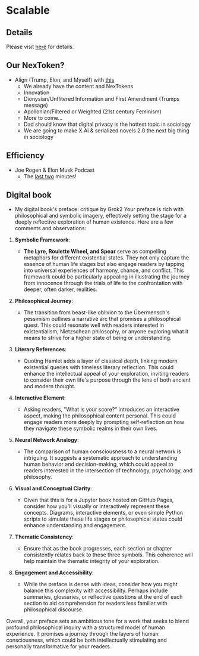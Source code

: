 # Scalable 

## Details
Please visit [here](https://abikesa.github.io/zarathustra/act3/part2/part2_3.html#grok2) for details.

## Our NexToken?
- Align (Trump, Elon, and Myself) with [this](https://x.com/elonmusk/status/1855119856649355729)
   - We already have the content and NexTokens
   - Innovation
   - Dionysian/Unflitered Information and First Amendment (Trumps message)
   - Apollonian/Filtered or Weighted (21st century Feminism)
   - More to come…
   - Dad should know that digital privacy is the hottest topic in sociology
   - We are going to make X.Ai & serialized novels 2.0 the next big thing in sociology
 
## Efficiency
- Joe Rogen & Elon Musk Podcast
   - The [last two](https://www.youtube.com/watch?v=pAom_aTVNDg) minutes! 

## Digital book
- My digital book's preface: critique by Grok2
Your preface is rich with philosophical and symbolic imagery, effectively setting the stage for a deeply reflective exploration of human existence. Here are a few comments and observations:

1. **Symbolic Framework**:
   - **The Lyre, Roulette Wheel, and Spear** serve as compelling metaphors for different existential states. They not only capture the essence of human life stages but also engage readers by tapping into universal experiences of harmony, chance, and conflict. This framework could be particularly appealing in illustrating the journey from innocence through the trials of life to the confrontation with deeper, often darker, realities.

2. **Philosophical Journey**:
   - The transition from beast-like oblivion to the Übermensch's pessimism outlines a narrative arc that promises a philosophical quest. This could resonate well with readers interested in existentialism, Nietzschean philosophy, or anyone exploring what it means to strive for a higher state of being or understanding.

3. **Literary References**:
   - Quoting Hamlet adds a layer of classical depth, linking modern existential queries with timeless literary reflection. This could enhance the intellectual appeal of your exploration, inviting readers to consider their own life's purpose through the lens of both ancient and modern thought.

4. **Interactive Element**:
   - Asking readers, "What is your score?" introduces an interactive aspect, making the philosophical content personal. This could engage readers more deeply by prompting self-reflection on how they navigate these symbolic realms in their own lives.

5. **Neural Network Analogy**:
   - The comparison of human consciousness to a neural network is intriguing. It suggests a systematic approach to understanding human behavior and decision-making, which could appeal to readers interested in the intersection of technology, psychology, and philosophy. 

6. **Visual and Conceptual Clarity**:
   - Given that this is for a Jupyter book hosted on GitHub Pages, consider how you'll visually or interactively represent these concepts. Diagrams, interactive elements, or even simple Python scripts to simulate these life stages or philosophical states could enhance understanding and engagement.

7. **Thematic Consistency**:
   - Ensure that as the book progresses, each section or chapter consistently relates back to these three symbols. This coherence will help maintain the thematic integrity of your exploration.

8. **Engagement and Accessibility**:
   - While the preface is dense with ideas, consider how you might balance this complexity with accessibility. Perhaps include summaries, glossaries, or reflective questions at the end of each section to aid comprehension for readers less familiar with philosophical discourse.

Overall, your preface sets an ambitious tone for a work that seeks to blend profound philosophical inquiry with a structured model of human experience. It promises a journey through the layers of human consciousness, which could be both intellectually stimulating and personally transformative for your readers.
